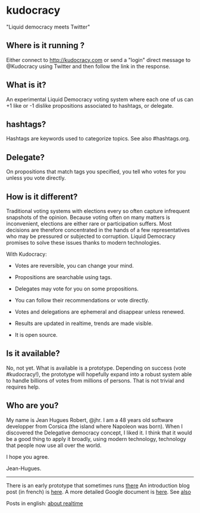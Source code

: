 kudocracy
=========

"Liquid democracy meets Twitter"

Where is it running ?
---------------------

Either connect to http://kudocracy.com or send a "login" direct message to @Kudocracy using Twitter and then follow the link in the response.

What is it?
-----------
An experimental Liquid Democracy voting system where each one of us can +1 like or -1 dislike propositions associated to hashtags, or delegate.


hashtags?
---------
Hashtags are keywords used to categorize topics. See also #hashtags.org.


Delegate?
---------
On propositions that match tags you specified, you tell who votes for you unless you vote directly.


How is it different?
-----------

Traditional voting systems with elections every so often capture infrequent snapshots of the opinion. Because voting often on many matters is inconvenient, elections are either rare or participation suffers. Most decisions are therefore concentrated in the hands of a few representatives who may be pressured or subjected to corruption. Liquid Democracy promises to solve these issues thanks to modern technologies.

With Kudocracy:

* Votes are reversible, you can change your mind.

* Propositions are searchable using tags.

* Delegates may vote for you on some propositions.

* You can follow their recommendations or vote directly.

* Votes and delegations are ephemeral and disappear unless renewed.

* Results are updated in realtime, trends are made visible.

* It is open source.


Is it available?
--------
No, not yet. What is available is a prototype. Depending on success (vote #kudocracy!), the prototype will hopefully expand into a robust system able to handle billions of votes from millions of persons. That is not trivial and requires help.


Who are you?
--------
My name is Jean Hugues Robert, @jhr. I am a 48 years old software developper from Corsica (the island where Napoleon was born). When I discovered the Delegative democracy concept, I liked it. I think that it would be a good thing to apply it broadly, using modern technology, technology that people now use all over the world.

I hope you agree. 

Jean-Hugues.

-----

There is an early prototype that sometimes runs [there](http://vote.simpliwiki.com)
An introduction blog post (in french) is [here](http://virteal.tumblr.com/post/81729964730). A more detailed Google document is [here](https://docs.google.com/document/d/18DAlLESgGSp4RYVu78IjzGqJEjnKOty4uOfWPHTSNFw/edit?usp=sharing). See [also](http://virteal.tumblr.com/post/85621056174)

Posts in english: [about realtime](http://virteal.tumblr.com/post/86071662644)



